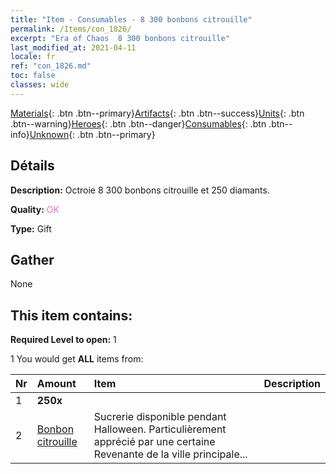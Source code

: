 ```yaml
---
title: "Item - Consumables - 8 300 bonbons citrouille"
permalink: /Items/con_1826/
excerpt: "Era of Chaos  8 300 bonbons citrouille"
last_modified_at: 2021-04-11
locale: fr
ref: "con_1826.md"
toc: false
classes: wide
---
```

 [Materials](/fr/Items/){: .btn .btn--primary}[Artifacts](/fr/Items/Artifacts/){: .btn .btn--success}[Units](/fr/Items/Units/){: .btn .btn--warning}[Heroes](/fr/Items/Heroes/){: .btn .btn--danger}[Consumables](/fr/Items/Consumables/){: .btn .btn--info}[Unknown](/fr/Items/Unknown/){: .btn .btn--primary}

## Détails
 **Description:** Octroie 8 300 bonbons citrouille et 250 diamants.

 **Quality:** <span style="color: #DA70D6">OK</span>

 **Type:** Gift

## Gather

  None

## This item contains:

 **Required Level to open:** 1

 1 You would get **ALL** items  from:

  | Nr | Amount |     Item    | Description |
  |:---|:-------|:------------|:-----------:|
  | 1 |  **250x** | <i class="fas fa-gem"/> |  | 
  | 2 | [Bonbon citrouille](/fr/Items/con_1086/) | Sucrerie disponible pendant Halloween. Particulièrement apprécié par une certaine Revenante de la ville principale... | 
